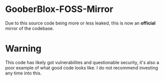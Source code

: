 # GooberBlox-FOSS-Mirror
Due to this source code being more or less leaked, this is now an **official** mirror of the codebase.

# Warning
This code has likely got vulnerabilites and questionable security, it's also a poor example of what good code looks like. I do not recommend investing any time into this.
